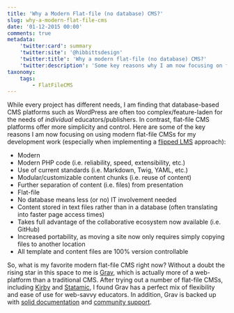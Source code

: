 ```yaml
---
title: 'Why a Modern Flat-file (no database) CMS?'
slug: why-a-modern-flat-file-cms
date: '01-12-2015 00:00'
comments: true
metadata:
    'twitter:card': summary
    'twitter:site': '@hibbittsdesign'
    'twitter:title': 'Why a modern flat-file (no database) CMS?'
    'twitter:description': 'Some key reasons why I am now focusing on flat-file CMS development.'
taxonomy:
    tags:
        - FlatFileCMS
---
```


While every project has different needs, I am finding that database-based CMS platforms such as WordPress are often too complex/feature-laden for the needs of _individual_ educators/publishers. In contrast, flat-file CMS platforms offer more simplicity and control. Here are some of the key reasons I am now focusing on using modern flat-file CMSs for my development work (especially when implementing a [flipped LMS](../redefining-a-flipped-lms-approach) approach):

* Modern
 *  Modern PHP code (i.e. reliability, speed, extensibility, etc.)
 *  Use of current standards (i.e. Markdown, Twig, YAML, etc.)
 *  Modular/customizable content chunks (i.e. reuse of content)
 *  Further separation of content (i.e. files) from presentation
* Flat-file
 *  No database means less (or no) IT involvement needed
 *  Content stored in text files rather than in a database (often translating into faster page access times)
 *  Takes full advantage of the collaborative ecosystem now available (i.e. GitHub)
 *  Increased portability, as moving a site now only requires simply copying files to another location
 *  All template and content files are 100% version controllable

So, what is my favorite modern flat-file CMS right now? Without a doubt the rising star in this space to me is [Grav](http://www.getgrav.org), which is actually more of a web-platform than a traditional CMS. After trying out a number of flat-file CMSs, including  [Kirby](http://getkirby.com/) and [Statamic](http://statamic.com/), I found Grav has a perfect mix of flexibility and ease of use for web-savvy educators. In addition, Grav is backed up with [solid documentation](http://learn.getgrav.org/) and [community support](http://getgrav.org/forum).
